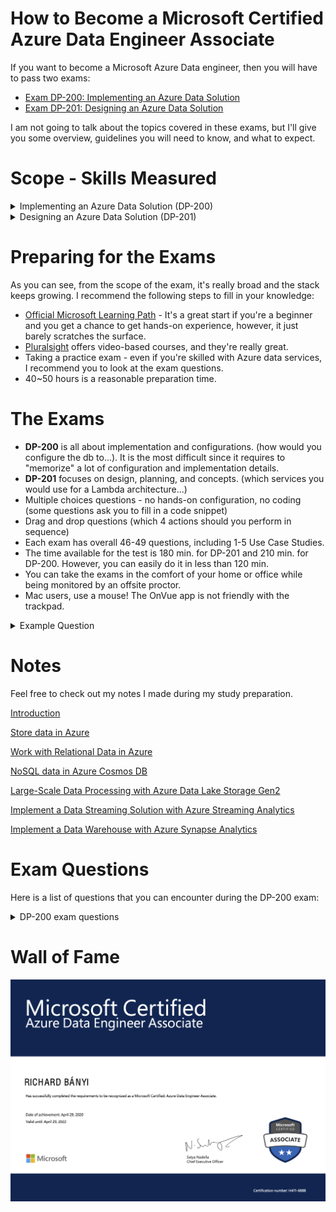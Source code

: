 # How to Become a Microsoft Certified Azure Data Engineer Associate

If you want to become a Microsoft Azure Data engineer, then you will have to pass two exams:

- [Exam DP-200: Implementing an Azure Data Solution](https://docs.microsoft.com/en-us/learn/certifications/exams/dp-200)
- [Exam DP-201: Designing an Azure Data Solution](https://docs.microsoft.com/en-us/learn/certifications/exams/dp-201)

I am not going to talk about the topics covered in these exams, but I'll give you some overview, guidelines you will need to know, and what to expect.

# Scope - Skills Measured

<details>
  <summary>Implementing an Azure Data Solution (DP-200)</summary>
  
  ## Implement data storage solutions
  ### Implement non-relational data stores
  - implement a solution that uses Cosmos DB, Data Lake Storage Gen2, or Blob storage
  - implement data distribution and partitions
  - implement a consistency model in Cosmos DB
  - provision a non-relational data store
  - provide access to data to meet security requirements
  - implement for high availability, disaster recovery, and global distribution

### Implement relational data stores

- configure elastic pools
- configure geo-replication
- provide access to data to meet security requirements
- implement for high availability, disaster recovery, and global distribution
- implement data distribution and partitions for Azure Synapse Analytics
- implement PolyBase

### Manage data security

- implement data masking
- encrypt data at rest and in motion

### Manage and develop data processing

### Develop batch processing solutions

- develop batch processing solutions by using Data Factory and Azure Databricks
- ingest data by using PolyBase
- implement the integration runtime for Data Factory
- create linked services and datasets
- create pipelines and activities
- create and schedule triggers
- implement Azure Databricks clusters, notebooks, jobs, and autoscaling
- ingest data into Azure Databricks

### Develop streaming solutions

- configure input and output
- select the appropriate windowing functions
- implement event processing by using Stream Analytics
- ingest and query streaming data with Azure Data Explorer

## Monitor and optimize data solutions

### Monitor data storage

- monitor relational and non-relational data sources
- implement Blob storage monitoring
- implement Data Lake Storage monitoring
- implement SQL Database monitoring
- implement Azure Synapse Analytics monitoring
- implement Cosmos DB monitoring
- implement Azure Data Explorer monitoring
- configure Azure Monitor alerts
- implement auditing by using Azure Log Analytics

### Monitor data processing

- monitor Data Factory pipelines
- monitor Azure Databricks
- monotiro Stream Analytics
- configure Azure Monitor alerts
- implement auditing by using Azure Log Analytics

### Optimize Azure data solutions

- troubleshoot data partitioning bottlenecks
- optimize Data Lake Storage
- optimize Stream Analytics
- optimize Azure Synapse Analytics
- optimize SQL Database
- manage the data lifecycle

</details>

<details>
  <summary>Designing an Azure Data Solution (DP-201)</summary>

### Design Azure data storage solutions

**Recommend an Azure data storage solution based on requirements**

- choose the correct data storage solution to meet the technical and business
  requirements
- choose the partition distribution type

**Design non-relational cloud data stores**

- design data distribution and partitions
- design for scale, including multi-region, latency, and throughput
- design a solution that uses Cosmos DB, Data Lake Storage Gen2, or Blob storage
- select the appropriate Cosmos DB API
- design a disaster recovery strategy
- design for high availability

**Design relational cloud data stores**

- design data distribution and partitions
- design for scale, including multi-region, latency, and throughput
- design a solution that uses SQL Database and SQL Data Warehouse
- design a disaster recovery strategy
- design for high availability

### **Design data processing solutions**

**Design batch processing solutions**

- design batch processing solutions by using Data Factory and Azure Databricks
- identify the optimal data ingestion method for a batch processing solution
- identify where processing should take place, such as at the source, at the destination, or
  in transit

**Design real-time processing solutions**

- design for real-time processing by using Stream Analytics and Azure Databricks
- design and provision compute resources

### **Design for data security and compliance**

**Design security for source data access**

- plan for secure endpoints (private/public)
- choose the appropriate authentication mechanism, such as access keys, shared access

  signatures (SAS), and Azure Active Directory (Azure AD)

**Design security for data policies and standards**

- design data encryption for data at rest and in transit
- design for data auditing and data masking
- design for data privacy and data classification
- design a data retention policy
- plan an archiving strategy
- plan to purge data based on business requirements

</details>

# Preparing for the Exams

As you can see, from the scope of the exam, it's really broad and the stack keeps growing. I recommend the following steps to fill in your knowledge:

- [Official Microsoft Learning Path](https://docs.microsoft.com/en-us/learn/certifications/azure-data-engineer) - It's a great start if you're a beginner and you get a chance to get hands-on experience, however, it just barely scratches the surface.
- [Pluralsight](https://www.pluralsight.com/) offers video-based courses, and they're really great.
- Taking a practice exam - even if you're skilled with Azure data services, I recommend you to look at the exam questions.
- 40~50 hours is a reasonable preparation time.

# The Exams

- **DP-200** is all about implementation and configurations. (how would you configure the db to...). It is the most difficult since it requires to "memorize" a lot of configuration and implementation details.
- **DP-201** focuses on design, planning, and concepts. (which services you would use for a Lambda architecture...)
- Multiple choices questions - no hands-on configuration, no coding (some questions ask you to fill in a code snippet)
- Drag and drop questions (which 4 actions should you perform in sequence)
- Each exam has overall 46-49 questions, including 1-5 Use Case Studies.
- The time available for the test is 180 min. for DP-201 and 210 min. for DP-200. However, you can easily do it in less than 120 min.
- You can take the exams in the comfort of your home or office while being monitored by an offsite proctor.
- Mac users, use a mouse! The OnVue app is not friendly with the trackpad.

<details>
  <summary>Example Question</summary>
  
  ![Azure%20for%20the%20Data%20Engineer/Screen_Shot_2020-04-29_at_9.05.39_PM.png](Azure%20for%20the%20Data%20Engineer/Screen_Shot_2020-04-29_at_9.05.39_PM.png)
</details>

# Notes

Feel free to check out my notes I made during my study preparation.

[Introduction](Azure%20for%20the%20Data%20Engineer/Introduction.md)

[Store data in Azure](Azure%20for%20the%20Data%20Engineer/Store%20data%20in%20Azure.md)

[Work with Relational Data in Azure](Azure%20for%20the%20Data%20Engineer/Work%20with%20Relational%20Data%20in%20Azure.md)

[NoSQL data in Azure Cosmos DB](Azure%20for%20the%20Data%20Engineer/NoSQL%20data%20in%20Azure%20Cosmos%20DB.md)

[Large-Scale Data Processing with Azure Data Lake Storage Gen2](Azure%20for%20the%20Data%20Engineer/Large%20Scale%20Data%20Processing%20with%20Azure%20Data%20Lake%20S.md)

[Implement a Data Streaming Solution with Azure Streaming Analytics](Azure%20for%20the%20Data%20Engineer/Implement%20a%20Data%20Streaming%20Solution%20with%20Azure%20Str.md)

[Implement a Data Warehouse with Azure Synapse Analytics](Azure%20for%20the%20Data%20Engineer/Implement%20a%20Data%20Warehouse%20with%20Azure%20Synapse%20Anal.md)

# Exam Questions

Here is a list of questions that you can encounter during the DP-200 exam:

<details>
  <summary>DP-200 exam questions</summary>

- **SQL Joins**

  ![Azure%20for%20the%20Data%20Engineer/1jAt5tID0Kc9B-8AGbeBivw.png](Azure%20for%20the%20Data%20Engineer/1jAt5tID0Kc9B-8AGbeBivw.png)

- **IoT solution uses Azure IoT Hub to connect and manage IoT Devices - running in Docker. Deploy Azure Stream Analytics - minimize latency and bandwidth.**
  1. Create an Azure Blob Storage Container
  2. Create a Stream Analytics job with edge hosting.
  3. Configure the Azure Blob Storage container as save location for the job definition.
  4. Set up an IoT Edge environment on the IoT devices and add a Stream Analytics module.
  5. Configure routes in IoT Edge.
- **Azure IoT edge**

  - Minimize latency and bandwidth usage between Stream Analytics and IoT Devices
  - Analyzes data on devices instead of in the cloud.

    ![Azure%20for%20the%20Data%20Engineer/runtime.png](Azure%20for%20the%20Data%20Engineer/runtime.png)

  - If you want to reduce bandwidth costs and avoid transferring terabytes of raw data, you can clean and aggregate the data locally then only send the insights to the cloud for analysis.
  - Azure Blob Storage required to create jobs and sync the job definition with the IoT devices.
  - Stream Analytics is running on the Azue IoT Edge directly on the devices.
  - IoT Routes will upstream events from the Stream Analytics job to the IoT Hub.
  - Azure Functions can later on proces the events from IoT Hub.
  - Streaming Units SUs are not consumed withing an IoT Edge Solution.

- **Give existing user administrative right to a database in Azure SQL Database (T-SQL)**

  ```sql
  ALTER ROLE db_owner ADD MEMBER Sam
  ```

- **Azure DW - optimize query performance - query returns 200 000 records. Joining on StoreId - there are 50 000 stores.**

  ![Azure%20for%20the%20Data%20Engineer/Screen_Shot_2020-04-10_at_4.39.53_PM.png](Azure%20for%20the%20Data%20Engineer/Screen_Shot_2020-04-10_at_4.39.53_PM.png)

  ![Azure%20for%20the%20Data%20Engineer/Screen_Shot_2020-04-10_at_4.42.07_PM.png](Azure%20for%20the%20Data%20Engineer/Screen_Shot_2020-04-10_at_4.42.07_PM.png)

  - Hash distribution shards data across nodes by placing all data that use the same has key on the same compute node.
  - Relicated distribution is good for reads when the table is small.
  - Outer join would return more rows than necessary.

- **Azure Data pipeline - run-data is deleted after 45 days. How to keep run-data for > 45 days?**
  - Configure Diagnostics logs to send data to a blob storage account.
  - run-data by default only for 45 days.
- **Azure locks**
  - Allow to control resources to prevenet unexpected changes.
- **Azure SQL DW and Azure Data Lake Storage Gen2 - configure PolyBase to load data from Data lake to DW**

  1. Create a scoped credential with the Azure Storage account key.
  2. Create and external data source with the HADOOP type.
  3. Create and external file format.
  4. Create and external table.
  5. Load the data into the DW

- **Azure SQL DW - top 10 longest running queries**

  ```sql
  SELECT TOP 10 *
  FROM sys.dm_pdw_exec_requests
  ORDER BY total_elapsed_time DESC
  ```

  - `sys.dm_pdw_exec_requests` shows all queries to the DW

- **Azure Synapse Analytics SQL pool - archive oldest partition (before 2018) - archive table does not exists - add a new paritition to the Sales table**

  ![Azure%20for%20the%20Data%20Engineer/Screen_Shot_2020-04-10_at_5.06.52_PM.png](Azure%20for%20the%20Data%20Engineer/Screen_Shot_2020-04-10_at_5.06.52_PM.png)

  ![Azure%20for%20the%20Data%20Engineer/Screen_Shot_2020-04-10_at_5.09.38_PM.png](Azure%20for%20the%20Data%20Engineer/Screen_Shot_2020-04-10_at_5.09.38_PM.png)

  - Switch - data in the first paritition os the Sales table is switched to the first parition of the Sales History table.
  - MERGE RANGE removes a boundary value, thus removes a partition.
  - SPLIT RANGE create a new boundary, thus a new parition.

- **Create and alert if SU consumption is > 80%**
  - Metric: SU % util
  - Operator Greater than
  - Agg: Max
- **List all hash distributed tables. Include the table name and the column dame of the distribution columns.**
  - `sys.tables`
  - `sys.columns`
  - `sys.pdw_column_distribution_properties`
  - `sys.pdw_distributions` - info about the dist on the applliance
  - `sys.pdw_table_distribution_props` - dist info for tables
- **Auto-failover group for DB recovery**

  ![Azure%20for%20the%20Data%20Engineer/Screen_Shot_2020-04-10_at_5.18.43_PM.png](Azure%20for%20the%20Data%20Engineer/Screen_Shot_2020-04-10_at_5.18.43_PM.png)

- **Copy data from on-premise SQL Server to Data Lake Storage over public internet - enduser performance.**

  - ExpressRoute - creates link between on-premises datacenter and Azure

- **Active Directory (AD) Connect on-premmises**
  - Sync user accounts between on-premises AD and Azure AD
- **ERP system with on-premise SQL Server configured with SSIS extracts data from ERP to and on-premise SQL DW. Integrate SSIS packages with Azure Data Factory by configuring IR as a proxy for Azure-SSIS IR. (Already created Azure Blob Storage).**

  1. Create an Azure-SSIS IR in Azure Data Factory
  2. Install the self-hosted IR in the on-premises SSIS
  3. Register the self-hoster IR with auth key
  4. Create a linked service in Azure Data Factory with Azure Blob Storage - will move the on-premises data into a stagging area in Azure Blob Storage. Than the Azure SSIS IR will move the data from the staging Blob Storage to the Destination.
  5. Set-up tge self-hosted IR as a proxy for your Azure-SSIS IR.

  [https://docs.microsoft.com/en-us/azure/data-factory/tutorial-deploy-ssis-packages-azure](https://docs.microsoft.com/en-us/azure/data-factory/tutorial-deploy-ssis-packages-azure)

  [https://docs.microsoft.com/en-us/azure/data-factory/self-hosted-integration-runtime-proxy-ssis](https://docs.microsoft.com/en-us/azure/data-factory/self-hosted-integration-runtime-proxy-ssis)

- **Monitor HDInsight Cluster**
  - Apache Ambari
- **Azure Log Analytics**
  - allows to write queries to retrieve event data from event logs
- **Azure Monitor - how much data was uploaded in each time frame?**

  ![Azure%20for%20the%20Data%20Engineer/Screen_Shot_2020-04-10_at_5.38.30_PM.png](Azure%20for%20the%20Data%20Engineer/Screen_Shot_2020-04-10_at_5.38.30_PM.png)

- `sp_wait_for_database_copy_sync`
  - call in the primary database.
  - active geo-replication replicates data async
  - waits until changes are replicateed and ack by the active secondary databse
- **IoT solution - sensory data written to a Cosmos DB. The insertion rate must be maximized. Configure the default consistency level and partition key property.**
  - Eventual Consistency - does not provide guarantee on reads but provides the highest output.
  - Partitioning Serial Number - helps to optimize reporting grouped by individual parts
- **Stream Analytics - count the number of weather reports that are received per time zone minute. Which windows function to use?**
  - Tumbling
- **Supported programming languages in HDInsight**
  - R, SQL, Python, Java, Scala
- **Azure SQL Database - default firewall options. How the db can be accessed?**
  - Azure portal
  - SQL Server Management - no, default firewall rules does not allow access
  - No access from other Azure services by default
- **Data ingestion solution from text files in Azure Data Lake Gen 1 account to Azure Data Warehouse. Should you use Databricks?**
  - No
- **Load Data from Azure Blob storage container to Azure SQL DW. What steps to perform?**
  - create master key
  - create external file format
  - create database scoped credential
  - create external data source
  - create external table
  - create table
- **Azure data platform end-to-end**

  [Azure data platform end-to-end - Azure Example Scenarios](https://docs.microsoft.com/en-us/azure/architecture/example-scenario/dataplate2e/data-platform-end-to-end)

- **Hybrid ETL with existing on-premises SSIS and Azure Data Factory**

  [Hybrid ETL with Azure Data Factory - Azure Architecture Center](https://docs.microsoft.com/en-us/azure/architecture/example-scenario/data/hybrid-etl-with-adf)

- **Modern Data Warehouse Architecture**

  [Modern Data Warehouse Architecture - Azure Solution Ideas](https://docs.microsoft.com/en-us/azure/architecture/solution-ideas/articles/modern-data-warehouse)

- **Connect an on-premises network to Azure using ExpressRoute with VPN failover**

  [Connect an on-premises network to Azure using ExpressRoute - Azure Reference Architectures](https://docs.microsoft.com/en-us/azure/architecture/reference-architectures/hybrid-networking/expressroute-vpn-failover)

- **Data Ingestions from csv in Azure Data Lake Storage account to Azure DW**
  - create external file format and external data source
  - create external table that uses the external data source
  - Load the data
- **Azure Blob Storage ⇒ Azure DW Complete the T-SQL**

  ![Azure%20for%20the%20Data%20Engineer/Screen_Shot_2020-04-29_at_3.38.05_PM.png](Azure%20for%20the%20Data%20Engineer/Screen_Shot_2020-04-29_at_3.38.05_PM.png)

- **You Azure Synapse Analytics DB. You need to list of all hash distributed tables. Which 3 catalog views do you need to join in a query?**
  - `sys.tables`
  - `sys.columns`
  - `sys.pdw_column_distribution_properties`
- **Give existing user admin rights to the db**

  `ALTER ROLE db_owner ADD MEMBER Sam`

- **Data is stored on file servers and SQL Server on-premises. You anticipate that it will take a long time to copy the data from your company to Data Lake over the public internet. Ensure optimal performance. What should you do?**
  - use `ExpressRoute`
  - creates a dedicated link between on-premise and Azure
- **Load data from Azure Blob to Azure DW. What steps are required?**
  - Create Master Key
  - Create external file format
  - create database scoped credential
  - create external data source
  - create external table
  - create table
- **Shared Access signatures?**
  - delegates access in a storage account with granular control over how the client access data.
  - you can define a SAS token with expiration
- **Shared Key Auth**
  - gives full administrative access to storage accounts
  - they do not expire automatically
- **You have to split the date partition further. What steps are required?**
  - disable the columnstore
  - use the alter table with split cause
  - rebuild the columnstore
  - partition can be split only when it is empty
- **Monitor the execution of queries in Azure DW using DMVs. Which DMV should you use?**
  - `sys.dm_pdw_exec_requests` (pwd - parallel data warehouse)
  - `sys.dm_exec_requests` only for Sql Server and Azure Sql db
- **Azure Monitor trigger an alert or log connection incidents. What action?**

  - IT Service Management Connector (ITSMC)

- **Automation Runbook.**
  - run a workflow, for example to shutdown a service
- **Load data into Azure Synapse SQL Pool from azure storage account as text files. What should you use for optimal speed?**
  - PolyBase TSQL cmd (runs in parallel)
  - Use copy activity in azure data factory
- **Avro serialization format**
  - format the relies on schemas
- **Watermark approach**

  [Incrementally copy a table using Azure portal - Azure Data Factory](https://docs.microsoft.com/en-us/azure/data-factory/tutorial-incremental-copy-portal)

</details>

# Wall of Fame

![Azure%20for%20the%20Data%20Engineer/Microsoft_Certified_Professional_Certificate_0.png](Azure%20for%20the%20Data%20Engineer/Microsoft_Certified_Professional_Certificate_0.png)
